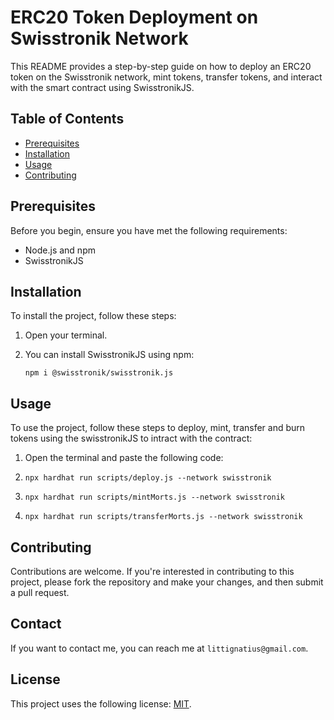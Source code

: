 # ERC20 Token Deployment on Swisstronik Network

This README provides a step-by-step guide on how to deploy an ERC20 token on the Swisstronik network, mint tokens, transfer tokens, and interact with the smart contract using SwisstronikJS.

## Table of Contents
- [Prerequisites](#prerequisites)
- [Installation](#installation)
- [Usage](#usage)
- [Contributing](#contributing)

## Prerequisites

Before you begin, ensure you have met the following requirements:
- Node.js and npm
- SwisstronikJS

## Installation

To install the project, follow these steps:

1. Open your terminal.
2. You can install SwisstronikJS using npm:

    ```
    npm i @swisstronik/swisstronik.js
    ```

## Usage

To use the project, follow these steps to deploy, mint, transfer and burn tokens using the swisstronikJS to intract with the contract:

1. Open the terminal and paste the following code:

2.  ```
    npx hardhat run scripts/deploy.js --network swisstronik
    ```

3.  ```
    npx hardhat run scripts/mintMorts.js --network swisstronik
    ```

4.  ```
    npx hardhat run scripts/transferMorts.js --network swisstronik
    ```


## Contributing

Contributions are welcome. If you're interested in contributing to this project, please fork the repository and make your changes, and then submit a pull request.

## Contact

If you want to contact me, you can reach me at `littignatius@gmail.com`.

## License

This project uses the following license: [MIT](https://opensource.org/licenses/MIT).
